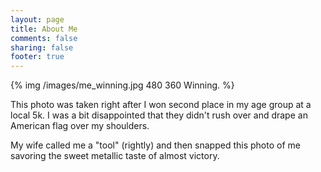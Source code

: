 ```yaml
---
layout: page
title: About Me
comments: false
sharing: false
footer: true
---
```


{% img /images/me_winning.jpg 480 360 Winning. %}

This photo was taken right after I won second place in my age group at
a local 5k. I was a bit disappointed that they didn't rush over
and drape an American flag over my shoulders.

My wife called me a "tool" (rightly) and then snapped this photo of me savoring
the sweet metallic taste of almost victory.
